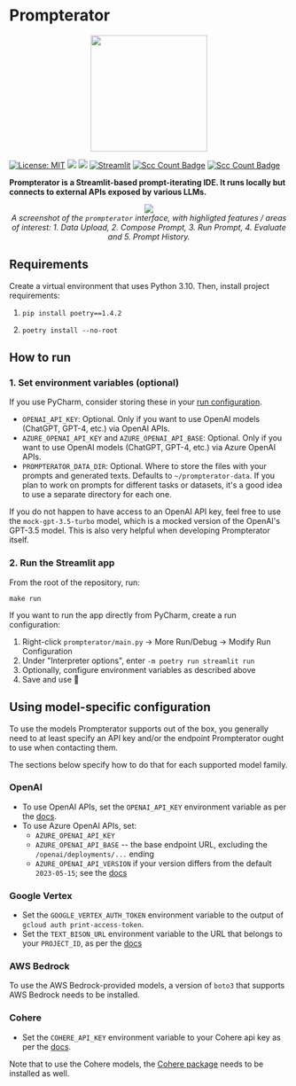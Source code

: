 # Prompterator

<p align="center">
  <img src="https://github.com/slidoapp/prompterator/blob/main/static/images/prompterator-logo.png?raw=true" width="210px" />
</p>


<p align="center">

  [![License: MIT](https://img.shields.io/badge/License-MIT-yellow.svg)](https://opensource.org/licenses/MIT)
  <a href="https://pycqa.github.io/isort/"><img src="https://img.shields.io/badge/%20imports-isort-%231674b1?style=flat&labelColor=ef8336" /></a>
  <a href="https://github.com/psf/black"><img src="https://img.shields.io/badge/code%20style-black-000000.svg" /></a>
  [![Streamlit](https://img.shields.io/badge/Streamlit-1.22.0-FF4B4B.svg?style=flat&logo=Streamlit&logoColor=white)](https://streamlit.io)
  [![Scc Count Badge](https://sloc.xyz/github/slidoapp/prompterator/)](https://github.com/slidoapp/prompterator/)
  [![Scc Count Badge](https://sloc.xyz/github/slidoapp/prompterator/?category=cocomo)](https://github.com/slidoapp/prompterator/)

</p>


<strong> Prompterator is a Streamlit-based prompt-iterating IDE. It runs locally but connects to external APIs exposed by various LLMs. </strong>

<p align="center">
  <img src="https://raw.githubusercontent.com/slidoapp/prompterator/main/static/images/prompterator-legend.png" /> <br />
  <em>A screenshot of the <code>prompterator</code> interface, with highligted features / areas of interest: 1. Data Upload, 2. Compose Prompt, 3. Run Prompt, 4. Evaluate and 5. Prompt History.</em>
</p>


## Requirements

Create a virtual environment that uses Python 3.10. Then, install project requirements:

1. ```shell
   pip install poetry==1.4.2
   ```

1. ```shell
   poetry install --no-root
   ```

## How to run

### 1. Set environment variables (optional)

If you use PyCharm, consider storing these in your
[run configuration](https://www.jetbrains.com/help/pycharm/run-debug-configuration.html).
- `OPENAI_API_KEY`: Optional. Only if you want to use OpenAI models (ChatGPT, GPT-4, etc.) via 
  OpenAI APIs.
- `AZURE_OPENAI_API_KEY` and `AZURE_OPENAI_API_BASE`: Optional. Only if you want to use OpenAI
  models (ChatGPT, GPT-4, etc.) via Azure OpenAI APIs.
- `PROMPTERATOR_DATA_DIR`: Optional. Where to store the files with your prompts and generated
  texts. Defaults to `~/prompterator-data`. If you plan to work on prompts for different tasks
  or datasets, it's a good idea to use a separate directory for each one.

If you do not happen to have access to an OpenAI API key, feel free to use the `mock-gpt-3.5-turbo`
model, which is a mocked version of the OpenAI's GPT-3.5 model. This is also very helpful when
developing Prompterator itself.

### 2. Run the Streamlit app
From the root of the repository, run:

```shell
make run
```

If you want to run the app directly from PyCharm, create a run configuration:
1. Right-click `prompterator/main.py` -> More Run/Debug -> Modify Run Configuration
2. Under "Interpreter options", enter `-m poetry run streamlit run`
3. Optionally, configure environment variables as described above
4. Save and use 🚀

## Using model-specific configuration

To use the models Prompterator supports out of the box, you generally need to
at least specify an API key and/or the endpoint Prompterator ought to use when contacting them.

The sections below specify how to do that for each supported model family.

### OpenAI

- To use OpenAI APIs, set the `OPENAI_API_KEY` environment variable as per the
  [docs](https://help.openai.com/en/articles/5112595-best-practices-for-api-key-safety).
- To use Azure OpenAI APIs, set:
  - `AZURE_OPENAI_API_KEY`
  - `AZURE_OPENAI_API_BASE` -- the base endpoint URL, excluding the `/openai/deployments/...` ending
  - `AZURE_OPENAI_API_VERSION` if your version differs from the default `2023-05-15`; see the 
    [docs](https://learn.microsoft.com/en-us/azure/ai-services/openai/reference#rest-api-versioning)

### Google Vertex

- Set the `GOOGLE_VERTEX_AUTH_TOKEN` environment variable to the output of `gcloud auth print-access-token`.
- Set the `TEXT_BISON_URL` environment variable to the URL that belongs to your `PROJECT_ID`, as per the [docs](https://cloud.google.com/vertex-ai/docs/generative-ai/model-reference/text#generative-ai-text-prompt-drest)

### AWS Bedrock

To use the AWS Bedrock-provided models, a version of `boto3` that supports AWS Bedrock needs to be installed.

### Cohere

- Set the `COHERE_API_KEY` environment variable to your Cohere api key as per the [docs](https://docs.cohere.com/reference/generate).

Note that to use the Cohere models, the [Cohere package](https://cohere-sdk.readthedocs.io/en/latest/cohere.html#installation) needs to be installed as well.
